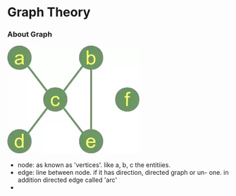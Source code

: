 # Graph Theory

### About Graph

![alt](../zzz_image/G_Graph_01.webp)

- node: as known as 'vertices'. like a, b, c the entitiies.
- edge: line between node. if it has direction, directed graph or un- one. in addition directed edge called 'arc'
- 